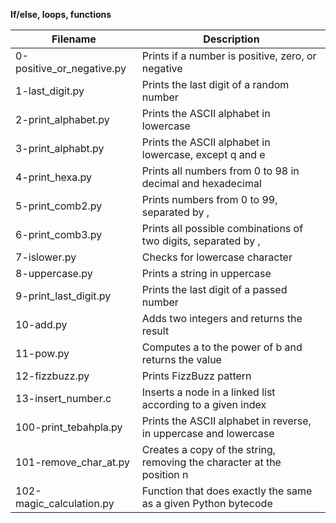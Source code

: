 **If/else, loops, functions**

| Filename               | Description                                                           |
|------------------------|-----------------------------------------------------------------------|
| 0-positive_or_negative.py | Prints if a number is positive, zero, or negative                   |
| 1-last_digit.py           | Prints the last digit of a random number                              |
| 2-print_alphabet.py       | Prints the ASCII alphabet in lowercase                                |
| 3-print_alphabt.py        | Prints the ASCII alphabet in lowercase, except q and e              |
| 4-print_hexa.py           | Prints all numbers from 0 to 98 in decimal and hexadecimal          |
| 5-print_comb2.py          | Prints numbers from 0 to 99, separated by ,                          |
| 6-print_comb3.py          | Prints all possible combinations of two digits, separated by ,       |
| 7-islower.py              | Checks for lowercase character                                       |
| 8-uppercase.py            | Prints a string in uppercase                                          |
| 9-print_last_digit.py     | Prints the last digit of a passed number                              |
| 10-add.py                 | Adds two integers and returns the result                              |
| 11-pow.py                 | Computes a to the power of b and returns the value                    |
| 12-fizzbuzz.py            | Prints FizzBuzz pattern                                               |
| 13-insert_number.c        | Inserts a node in a linked list according to a given index            |
| 100-print_tebahpla.py     | Prints the ASCII alphabet in reverse, in uppercase and lowercase    |
| 101-remove_char_at.py     | Creates a copy of the string, removing the character at the position n|
| 102-magic_calculation.py  | Function that does exactly the same as a given Python bytecode        |

